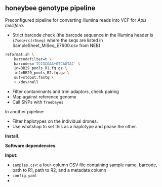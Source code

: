 ## honeybee genotype pipeline

Preconfigured pipeline for converting Illumina reads into VCF for *Apis mellifera*.

- Strict barcode check (the barcode sequence in the Illumina header is `i7seq+rc(r5seq)` where the seqs are listed in SampleSheet_MiSeq_E7600.csv from NEB)

```bash
reformat.sh \
    barcodefilter=t \
    barcodes='TCCGCGAA+GTCAGTAC' \
    in=BB29_pools_R1.fq.gz \
    in2=BB29_pools_R2.fq.gz \
    out=stdout.fastq \
    > /dev/null
```

- Filter contaminants and trim adaptors, check pairing
- Map against reference genome
- Call SNPs with `freebayes`

In another pipeline:

- Filter haplotypes on the individual drones.
- Use whatshap to set this as a haplotype and phase the other.

**Install**.

**Software dependencies**.

**Input**:

- `samples.csv`: a four-column CSV file containing sample name, barcode, path to R1, path to R2, and a metadata column
- `config.yaml`
- 
